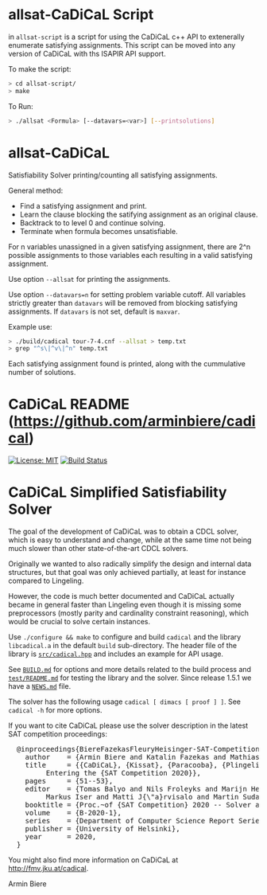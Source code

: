 allsat-CaDiCaL Script
===============================================================================

in `allsat-script` is a script for using the CaDiCaL c++ API to extenerally 
enumerate satisfying assignments. This script can be moved into any version 
of CaDiCaL with ths ISAPIR API support. 

To make the script:

```bash
> cd allsat-script/
> make
```

To Run:

```bash
> ./allsat <Formula> [--datavars=<var>] [--printsolutions]
```

allsat-CaDiCaL
===============================================================================

Satisfiability Solver printing/counting all satisfying assignments.

General method:

  - Find a satisfying assignment and print.
  - Learn the clause blocking the satifying assignment as an original clause.
  - Backtrack to to level 0 and continue solving.
  - Terminate when formula becomes unsatisfiable.

For n variables unassigned in a given satisfying assignment, 
there are 2^n possible assignments to those variables
each resulting in a valid satisfying assignment.

Use option `--allsat` for printing the assignments.

Use option `--datavars=n` for setting problem variable cutoff.
All variables strictly greater than `datavars` will be removed
from blocking satisfying assignments. If `datavars` is not set,
default is `maxvar`.

Example use:

```bash
> ./build/cadical tour-7-4.cnf --allsat > temp.txt
> grep "^s\|^v\|^n" temp.txt
```

Each satisfying assignment found is printed, along
with the cummulative number of solutions.



CaDiCaL README (https://github.com/arminbiere/cadical)
===============================================================================

[![License: MIT](https://img.shields.io/badge/License-MIT-yellow.svg)](https://opensource.org/licenses/MIT)
[![Build Status](https://travis-ci.com/arminbiere/cadical.svg?branch=master)](https://travis-ci.com/arminbiere/cadical)


CaDiCaL Simplified Satisfiability Solver
===============================================================================

The goal of the development of CaDiCaL was to obtain a CDCL solver,
which is easy to understand and change, while at the same time not being
much slower than other state-of-the-art CDCL solvers.

Originally we wanted to also radically simplify the design and internal data
structures, but that goal was only achieved partially, at least for instance
compared to Lingeling.

However, the code is much better documented and CaDiCaL actually became in
general faster than Lingeling even though it is missing some preprocessors
(mostly parity and cardinality constraint reasoning), which would be crucial
to solve certain instances.

Use `./configure && make` to configure and build `cadical` and the library
`libcadical.a` in the default `build` sub-directory.  The header file of
the library is [`src/cadical.hpp`](src/cadical.hpp) and includes an example
for API usage.
  
See [`BUILD.md`](BUILD.md) for options and more details related to the build
process and [`test/README.md`](test/README.md) for testing the library and
the solver.  Since release 1.5.1 we have a [`NEWS.md`](NEWS.md) file.

The solver has the following usage `cadical [ dimacs [ proof ] ]`.
See `cadical -h` for more options.

If you want to cite CaDiCaL please use the solver description in the
latest SAT competition proceedings:

<pre>
  @inproceedings{BiereFazekasFleuryHeisinger-SAT-Competition-2020-solvers,
    author    = {Armin Biere and Katalin Fazekas and Mathias Fleury and Maximillian Heisinger},
    title     = {{CaDiCaL}, {Kissat}, {Paracooba}, {Plingeling} and {Treengeling}
		 Entering the {SAT Competition 2020}},
    pages     = {51--53},
    editor    = {Tomas Balyo and Nils Froleyks and Marijn Heule and 
		 Markus Iser and Matti J{\"a}rvisalo and Martin Suda},
    booktitle = {Proc.~of {SAT Competition} 2020 -- Solver and Benchmark Descriptions},
    volume    = {B-2020-1},
    series    = {Department of Computer Science Report Series B},
    publisher = {University of Helsinki},
    year      = 2020,
  }
</pre>

You might also find more information on CaDiCaL at <http://fmv.jku.at/cadical>.

Armin Biere
